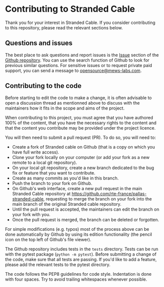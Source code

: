 
# Contributing to Stranded Cable

Thank you for your interest in Stranded Cable.
If you consider contributing to this repository, please read the relevant sections below.

## Questions and issues

The best place to ask questions and report issues is the [Issue](https://github.com/rte-france/pallas-stranded-cable/issues/) section of the [Github repository](https://github.com/rte-france/pallas-stranded-cable).
You can use the search function of Github to look for previous similar questions.
For sensitive issues or to request private paid support, you can send a message to <opensource@mews-labs.com>.

## Contributing to the code

Before starting to edit the code to make a change, it is often advisable to open a discussion thread as mentionned above to discuss with the maintainers how it fits in the scope and aims of the project.

When contributing to this project, you must agree that you have authored 100% of the content, that you have the necessary rights to the content and that the content you contribute may be provided under the project licence.

You will then need to submit a pull request (PR). To do so, you will need to:
- Create a fork of Stranded cable on Github (that is a copy on which you have full write access).
- Clone your fork locally on your computer (or add your fork as a new remote to a local git repository).
- On your local git repository, create a new branch dedicated to the bug fix or feature that you want to contribute.
- Create as many commits as you'd like in this branch.
- Push the branch to your fork on Github.
- On Github's web interface, create a new pull request in the main Stranded Cable repository at https://github.com/rte-france/pallas-stranded-cable, requesting to merge the branch on your fork into the main branch of the original Stranded cable repository.
- Until the pull request is accepted, the maintainers can edit the branch on your fork with you.
- Once the pull request is merged, the branch can be deleted or forgotten.

For simple modifications (e.g. typos) most of the process above can be done automatically by Github by using its edition functionality (the pencil icon on the top left of Github's file viewer).

The Github repository includes tests in the `tests` directory. Tests can be run with the pytest package (`python -m pytest`). Before submitting a change of the code, make sure that all tests are passing. If you'd like to add a feature, please add the relevant tests to the pytest directory.

The code follows the PEP8 guidelines for code style. Indentation is done with four spaces. Try to avoid trailing whitespaces whenever possible.

